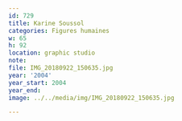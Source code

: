 ```yaml
---
id: 729
title: Karine Soussol
categories: Figures humaines
w: 65
h: 92
location: graphic studio
note:
file: IMG_20180922_150635.jpg
year: '2004'
year_start: 2004
year_end:
image: ../../media/img/IMG_20180922_150635.jpg

---
```

